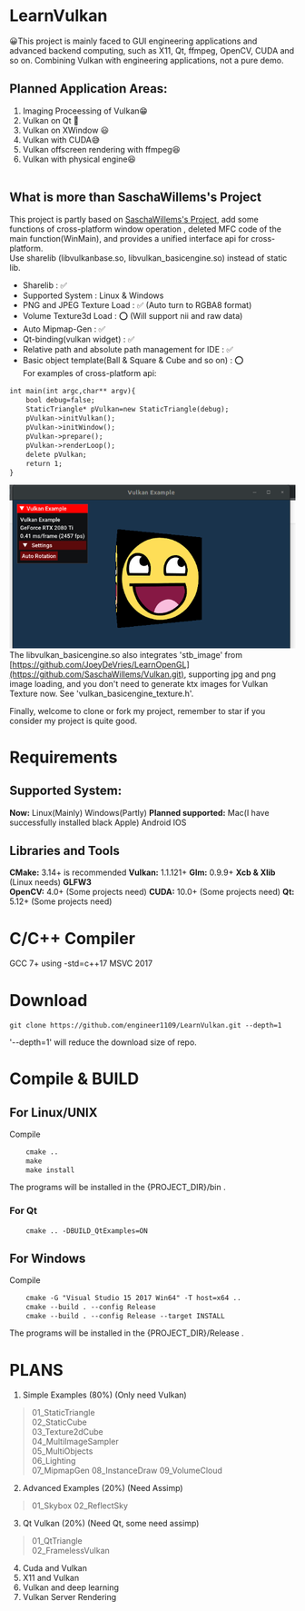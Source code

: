 
# LearnVulkan
😀This project is mainly faced to GUI engineering applications and advanced backend computing, such as X11, Qt, ffmpeg, OpenCV, CUDA and so on. Combining Vulkan with engineering applications, not a pure demo.  <br>
## Planned Application Areas: 
   1. Imaging Proceessing of Vulkan😁  
   2. Vulkan on Qt 🤣  
   3. Vulkan on XWindow 😃  
   4. Vulkan with CUDA😅  
   5. Vulkan offscreen rendering with ffmpeg😆  
   6. Vulkan with physical engine😆  
    <br>
## What is more than SaschaWillems's Project
This project is partly based on [SaschaWillems's Project](https://github.com/SaschaWillems/Vulkan.git), add some functions of cross-platform window operation , deleted MFC code of the main function(WinMain), and provides a unified interface api for cross-platform.  <br>
Use sharelib (libvulkanbase.so, libvulkan_basicengine.so) instead of static lib.  <br>

* Sharelib : ✅  
* Supported System : Linux & Windows   
* PNG and JPEG Texture Load  : ✅ (Auto turn to RGBA8 format)  
* Volume Texture3d Load : ⭕ (Will support nii and raw data)  
* Auto Mipmap-Gen  : ✅  
* Qt-binding(vulkan widget)  : ✅  
* Relative path and absolute path management for IDE  : ✅  
* Basic object template(Ball & Square & Cube and so on)  : ⭕  
For examples of cross-platform api:  
```
int main(int argc,char** argv){
    bool debug=false;
    StaticTriangle* pVulkan=new StaticTriangle(debug);
    pVulkan->initVulkan();
    pVulkan->initWindow();
    pVulkan->prepare();
    pVulkan->renderLoop();
    delete pVulkan;
    return 1;
}
```
![image](https://github.com/engineer1109/LearnVulkan/blob/master/data/gif/output.gif) <br>
The libvulkan_basicengine.so also integrates 'stb_image' from [https://github.com/JoeyDeVries/LearnOpenGL](https://github.com/SaschaWillems/Vulkan.git), supporting jpg and png image loading, and you don't need to generate ktx images for Vulkan Texture now. See 'vulkan_basicengine_texture.h'.

Finally, welcome to clone or fork my project, remember to star if you consider my project is quite good.  

# Requirements
## Supported System:
   **Now:** Linux(Mainly)  Windows(Partly)
   **Planned supported:** Mac(I have successfully installed black Apple) Android IOS
## Libraries and Tools
   **CMake:** 3.14+ is recommended 
   **Vulkan:** 1.1.121+
   **Glm:** 0.9.9+
   **Xcb & Xlib**    (Linux needs)
   **GLFW3**         
   **OpenCV:** 4.0+  (Some projects need)
   **CUDA:** 10.0+  (Some projects need)
   **Qt:** 5.12+  (Some projects need)
##
# C/C++ Compiler
   GCC 7+   using -std=c++17
   MSVC 2017
# Download
```
git clone https://github.com/engineer1109/LearnVulkan.git --depth=1
```
   '--depth=1' will reduce the download size of repo.  
# Compile & BUILD
## For Linux/UNIX
   Compile  
```
    cmake ..
    make
    make install
```
The programs will be installed in the {PROJECT_DIR}/bin .  
### For Qt
```
    cmake .. -DBUILD_QtExamples=ON
```
## For Windows
   Compile
```
    cmake -G "Visual Studio 15 2017 Win64" -T host=x64 ..
    cmake --build . --config Release
    cmake --build . --config Release --target INSTALL
```
The programs will be installed in the {PROJECT_DIR}/Release .
# PLANS
1. Simple Examples (80%) (Only need Vulkan)
>01_StaticTriangle  
>02_StaticCube  
>03_Texture2dCube  
>04_MultiImageSampler  
>05_MultiObjects  
>06_Lighting  
>07_MipmapGen
>08_InstanceDraw
>09_VolumeCloud  
2. Advanced Examples (20%) (Need Assimp)
>01_Skybox
>02_ReflectSky
3. Qt Vulkan (20%) (Need Qt, some need assimp)
>01_QtTriangle  
>02_FramelessVulkan  
4. Cuda and Vulkan
5. X11 and Vulkan
6. Vulkan and deep learning
7. Vulkan Server Rendering
   
